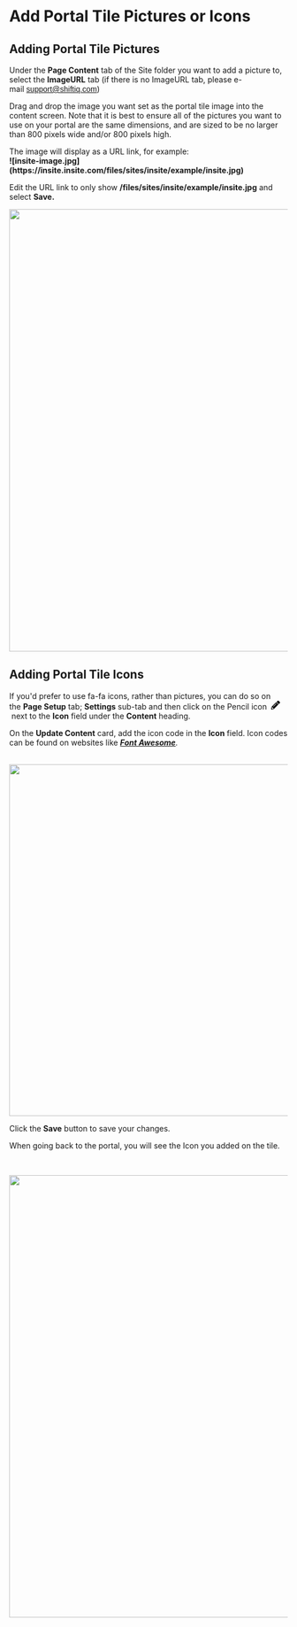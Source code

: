 # Add Portal Tile Pictures or Icons

<h2>Adding Portal Tile Pictures</h2><p><span style="font-weight: var(--bs-body-font-weight); text-align: var(--bs-body-text-align);">Under the&nbsp;</span><span style="text-align: var(--bs-body-text-align); font-weight: bolder;">Page Content</span><span style="font-weight: var(--bs-body-font-weight); text-align: var(--bs-body-text-align);">&nbsp;tab of the Site folder you want to add a picture to, select the&nbsp;</span><span style="text-align: var(--bs-body-text-align); font-weight: bolder;">ImageURL</span><span style="font-weight: var(--bs-body-font-weight); text-align: var(--bs-body-text-align);">&nbsp;tab (if there is no ImageURL tab, please e-mail&nbsp;</span><a href="mailto:support@shiftiq.com" target="_blank" style="background-color: rgb(255, 255, 255); font-family: sans-serif; font-weight: var(--bs-body-font-weight); text-align: var(--bs-body-text-align);">support@shiftiq.com</a><span style="font-weight: var(--bs-body-font-weight); text-align: var(--bs-body-text-align);">)</span><br></p><p>Drag and drop the image you want set as the portal tile image into the content screen. Note that it is best to ensure all of the pictures you want to use on your portal are the same dimensions, and are sized to be no larger than 800 pixels wide and/or 800 pixels high.</p><p>The image will display as a URL link, for example:<br><span style="font-weight: bolder;">![insite-image.jpg](https://insite.insite.com/files/sites/insite/example/insite.jpg)</span></p><p>Edit the URL link to only show&nbsp;<span style="font-weight: 700;">/files/sites/insite/example/insite.jpg</span>&nbsp;and select&nbsp;<span style="font-weight: bolder;">Save.</span></p><p><img src="https://e02.insite.com/files/sites/global/tile-pics/portal-tile.png" style="width: 800px;"></p><h2>Adding Portal Tile Icons</h2><p><span style="font-weight: var(--bs-body-font-weight); text-align: var(--bs-body-text-align);">If you'd prefer to use fa-fa icons, rather than pictures, you can do so on the&nbsp;</span><span style="text-align: var(--bs-body-text-align); font-weight: bolder;">Page Setup</span><span style="font-weight: var(--bs-body-font-weight); text-align: var(--bs-body-text-align);">&nbsp;tab;&nbsp;</span><span style="text-align: var(--bs-body-text-align); font-weight: bolder;">Settings</span><span style="font-weight: var(--bs-body-font-weight); text-align: var(--bs-body-text-align);">&nbsp;sub-tab and then click on the Pencil icon&nbsp;&nbsp;</span><svg xmlns="http://www.w3.org/2000/svg" height="16" width="16" viewBox="0 0 512 512" style="font-weight: var(--bs-body-font-weight); text-align: var(--bs-body-text-align);"><path d="M497.9 142.1l-46.1 46.1c-4.7 4.7-12.3 4.7-17 0l-111-111c-4.7-4.7-4.7-12.3 0-17l46.1-46.1c18.7-18.7 49.1-18.7 67.9 0l60.1 60.1c18.8 18.7 18.8 49.1 0 67.9zM284.2 99.8L21.6 362.4 .4 483.9c-2.9 16.4 11.4 30.6 27.8 27.8l121.5-21.3 262.6-262.6c4.7-4.7 4.7-12.3 0-17l-111-111c-4.8-4.7-12.4-4.7-17.1 0zM124.1 339.9c-5.5-5.5-5.5-14.3 0-19.8l154-154c5.5-5.5 14.3-5.5 19.8 0s5.5 14.3 0 19.8l-154 154c-5.5 5.5-14.3 5.5-19.8 0zM88 424h48v36.3l-64.5 11.3-31.1-31.1L51.7 376H88v48z"></path></svg><span style="font-weight: var(--bs-body-font-weight); text-align: var(--bs-body-text-align);">&nbsp;next to the&nbsp;</span><span style="text-align: var(--bs-body-text-align); font-weight: bolder;">Icon</span><span style="font-weight: var(--bs-body-font-weight); text-align: var(--bs-body-text-align);">&nbsp;field under the&nbsp;</span><span style="text-align: var(--bs-body-text-align); font-weight: bolder;">Content</span><span style="font-weight: var(--bs-body-font-weight); text-align: var(--bs-body-text-align);">&nbsp;heading.&nbsp;</span><br></p><p>On the&nbsp;<span style="font-weight: bolder;">Update Content</span>&nbsp;card, add the icon code in the&nbsp;<span style="font-weight: bolder;">Icon</span>&nbsp;field. Icon codes can be found on websites like&nbsp;<i style="font-weight: var(--bs-body-font-weight); text-align: var(--bs-body-text-align);"><a href="https://fontawesome.com/v5/search" target="_blank" style="background-color: rgb(255, 255, 255);"><span style="font-weight: bolder;">Font Awesome</span></a>.</i></p><p>&nbsp;<img src="https://e02.insite.com/files/web/bc03a342-fc83-4fe9-946c-af900134fadd/icon-1.png" style="font-weight: var(--bs-body-font-weight); text-align: var(--bs-body-text-align); width: 635.996px;"></p><p>Click the&nbsp;<span style="font-weight: bolder;">Save</span>&nbsp;button to save your changes.</p><p>When going back to the portal, you will see the Icon you added on the tile.</p><p><br></p><p><img src="https://e02.insite.com/files/web/bc03a342-fc83-4fe9-946c-af900134fadd/icon-2.png" style="width: 800px;"><br></p><p><br></p>
